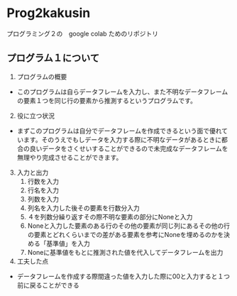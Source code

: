 # Prog2kakusin
プログラミング２の　google colab ためのリポジトリ
## プログラム１について
1. プログラムの概要
  * このプログラムは自らデータフレームを入力し、また不明なデータフレームの要素１つを同じ行の要素から推測するというプログラムです。
2. 役に立つ状況
  * まずこのプログラムは自分でデータフレームを作成できるという面で優れています。そのうえでもしデータを入力する際に不明なデータがあるときに都合の良いデータをさくせいすることができるので未完成なデータフレームを無理やり完成させることができます。
3. 入力と出力
    1. 行数を入力
    2. 行名を入力
    3. 列数を入力
    4. 列名を入力した後その要素を行数分入力
    5. ４を列数分繰り返すその際不明な要素の部分にNoneと入力
    6. Noneと入力した要素のある行のその他の要素が同じ列にあるその他の行の要素とどれくらいまでの差がある要素を参考にNoneを埋めるのかを決める「基準値」を入力
    7. Noneに基準値をもとに推測された値を代入してデータフレームを出力
4. 工夫した点
  * データフレームを作成する際間違った値を入力した際に00と入力すると１つ前に戻ることができる
